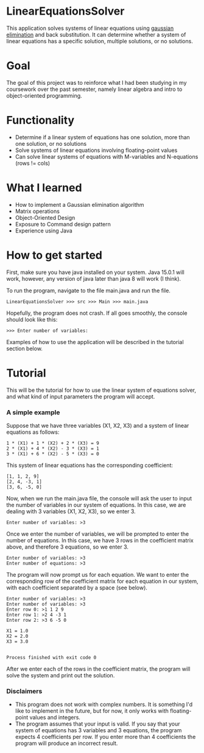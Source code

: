 # LinearEquationsSolver
This application solves systems of linear equations using [gaussian elimination](https://en.wikipedia.org/wiki/Gaussian_elimination) and back substitution. It can determine whether a system of linear equations
has a specific solution, multiple solutions, or no solutions.

# Goal
The goal of this project was to reinforce what I had been studying in my coursework over the past semester, namely linear algebra and intro to object-oriented programming. 

# Functionality
- Determine if a linear system of equations has one solution, more than one solution, or no solutions
- Solve systems of linear equations involving floating-point values
- Can solve linear systems of equations with M-variables and N-equations (rows != cols)

# What I learned
- How to implement a Gaussian elimination algorithm
- Matrix operations
- Object-Oriented Design
- Exposure to Command design pattern
- Experience using Java

# How to get started
First, make sure you have java installed on your system. Java 15.0.1 will work, however, any version of java later than java 8 will work (I think).

To run the program, navigate to the file main.java and run the file.
```
LinearEquationsSolver >>> src >>> Main >>> main.java
```

Hopefully, the program does not crash. If all goes smoothly, the console should look like this:
```
>>> Enter number of variables: 
```
Examples of how to use the application will be described in the tutorial section below.

# Tutorial
This will be the tutorial for how to use the linear system of equations solver, and what kind of input parameters the program 
will accept.

### A simple example
Suppose that we have three variables (X1, X2, X3) and a system of linear equations as follows:
```
1 * (X1) + 1 * (X2) + 2 * (X3) = 9
2 * (X1) + 4 * (X2) - 3 * (X3) = 1
3 * (X1) + 6 * (X2) - 5 * (X3) = 0
```
This system of linear equations has the corresponding coefficient:
```
[1, 1, 2, 9]
[2, 4, -3, 1]
[3, 6, -5, 0]
```
Now, when we run the main.java file, the console will ask the user to input the number of variables in our system of equations. In this case, we are dealing with 3 variables (X1, X2, X3), so we enter 3.
```
Enter number of variables: >3
```
Once we enter the number of variables, we will be prompted to enter the number of equations. In this case, we have 3 rows in 
the coefficient matrix above, and therefore 3 equations, so we enter 3.
```
Enter number of variables: >3
Enter number of equations: >3
```
The program will now prompt us for each equation. We want to enter the corresponding row of the coefficient matrix for each equation in our system, with each coefficient separated by a space (see below).
```
Enter number of variables: >3
Enter number of variables: >3
Enter row 0: >1 1 2 9
Enter row 1: >2 4 -3 1
Enter row 2: >3 6 -5 0

X1 = 1.0
X2 = 2.0
X3 = 3.0


Process finished with exit code 0
```
After we enter each of the rows in the coefficient matrix, the program will solve the system and print out the solution.

### Disclaimers
- This program does not work with complex numbers. It is something I'd like to implement in the future, but for now, it only works with floating-point values and integers.
- The program assumes that your input is valid. If you say that your system of equations has 3 variables and 3 equations, the program expects 4 coefficients per row. If you enter more than 4 coefficients the program will produce an incorrect result.
